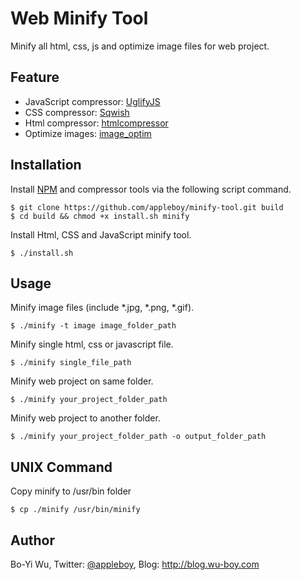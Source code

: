 Web Minify Tool
================

Minify all html, css, js and optimize image files for web project.

Feature
-------------

* JavaScript compressor: [UglifyJS](https://github.com/mishoo/UglifyJS2)
* CSS compressor: [Sqwish](https://github.com/ded/sqwish)
* Html compressor: [htmlcompressor](http://code.google.com/p/htmlcompressor/)
* Optimize images: [image_optim](https://github.com/toy/image_optim)

Installation
-------------

Install [NPM](https://npmjs.org/) and compressor tools via the following script command.

    $ git clone https://github.com/appleboy/minify-tool.git build
    $ cd build && chmod +x install.sh minify

Install Html, CSS and JavaScript minify tool.

    $ ./install.sh

Usage
-------------

Minify image files (include *.jpg, *.png, *.gif).

    $ ./minify -t image image_folder_path

Minify single html, css or javascript file.

    $ ./minify single_file_path

Minify web project on same folder.

    $ ./minify your_project_folder_path

Minify web project to another folder.

    $ ./minify your_project_folder_path -o output_folder_path

UNIX Command
-------------

Copy minify to /usr/bin folder

    $ cp ./minify /usr/bin/minify

Author
-------------

Bo-Yi Wu, Twitter: [@appleboy](http://twitter.com/appleboy "Twitter"), Blog: http://blog.wu-boy.com
